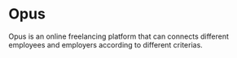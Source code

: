 # Opus
Opus is an online freelancing platform that can connects different employees and employers according to different criterias.
